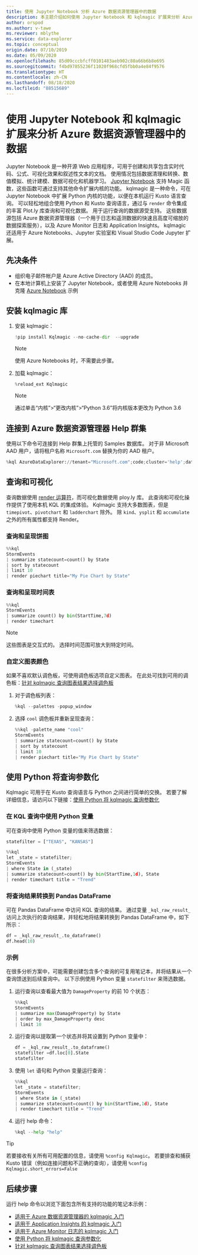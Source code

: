 ```yaml
---
title: 使用 Jupyter Notebook 分析 Azure 数据资源管理器中的数据
description: 本主题介绍如何使用 Jupyter Notebook 和 kqlmagic 扩展来分析 Azure 数据资源管理器中的数据。
author: orspod
ms.author: v-tawe
ms.reviewer: mblythe
ms.service: data-explorer
ms.topic: conceptual
origin.date: 07/10/2019
ms.date: 05/09/2020
ms.openlocfilehash: 85d09cccbfcff0101483aeb902c80a66b6b8e695
ms.sourcegitcommit: f4bd97855236f11020f968cfd5fbb0a4e84f9576
ms.translationtype: HT
ms.contentlocale: zh-CN
ms.lasthandoff: 08/18/2020
ms.locfileid: "88515689"
---
```

# <a name="use-a-jupyter-notebook-and-kqlmagic-extension-to-analyze-data-in-azure-data-explorer"></a>使用 Jupyter Notebook 和 kqlmagic 扩展来分析 Azure 数据资源管理器中的数据

Jupyter Notebook 是一种开源 Web 应用程序，可用于创建和共享包含实时代码、公式、可视化效果和叙述性文本的文档。 使用情况包括数据清理和转换、数值模拟、统计建模、数据可视化和机器学习。
[Jupyter Notebook](https://jupyter.org/) 支持 Magic 函数，这些函数可通过支持其他命令扩展内核的功能。 kqlmagic 是一种命令，可在 Jupyter Notebook 中扩展 Python 内核的功能，以便在本机运行 Kusto 语言查询。 可以轻松地组合使用 Python 和 Kusto 查询语言，通过与 `render` 命令集成的丰富 Plot.ly 库查询和可视化数据。 用于运行查询的数据源受支持。 这些数据源包括 Azure 数据资源管理器（一个用于日志和遥测数据的快速且高度可缩放的数据探索服务），以及 Azure Monitor 日志和 Application Insights。 kqlmagic 还适用于 Azure Notebooks、Jupyter 实验室和 Visual Studio Code Jupyter 扩展。

## <a name="prerequisites"></a>先决条件

- 组织电子邮件帐户是 Azure Active Directory (AAD) 的成员。
- 在本地计算机上安装了 Jupyter Notebook，或者使用 Azure Notebooks 并克隆 [Azure Notebook](https://kustomagicsamples-manojraheja.notebooks.azure.com/j/notebooks/Getting%20Started%20with%20kqlmagic%20on%20Azure%20Data%20Explorer.ipynb) 示例

## <a name="install-kqlmagic-library"></a>安装 kqlmagic 库

1. 安装 kqlmagic：

    ```python
    !pip install Kqlmagic --no-cache-dir  --upgrade
    ```
    > [!NOTE]
    > 使用 Azure Notebooks 时，不需要此步骤。

1. 加载 kqlmagic：

    ```python
    %reload_ext Kqlmagic
    ```
    > [!NOTE]
    > 通过单击“内核”>“更改内核”>“Python 3.6”将内核版本更改为 Python 3.6
    
## <a name="connect-to-the-azure-data-explorer-help-cluster"></a>连接到 Azure 数据资源管理器 Help 群集

使用以下命令可连接到 Help 群集上托管的 Samples 数据库。 对于非 Microsoft AAD 用户，请将租户名称 `Microsoft.com` 替换为你的 AAD 租户。

```python
%kql AzureDataExplorer://tenant="Microsoft.com";code;cluster='help';database='Samples'
```

## <a name="query-and-visualize"></a>查询和可视化

查询数据使用 [render 运算符](/data-explorer/kusto/query/renderoperator)，而可视化数据使用 ploy.ly 库。 此查询和可视化操作提供了使用本机 KQL 的集成体验。 Kqlmagic 支持大多数图表，但是 `timepivot`、`pivotchart` 和 `ladderchart` 除外。 除 `kind`、`ysplit` 和 `accumulate` 之外的所有属性都支持 Render。 

### <a name="query-and-render-piechart"></a>查询和呈现饼图

```python
%%kql
StormEvents
| summarize statecount=count() by State
| sort by statecount 
| limit 10
| render piechart title="My Pie Chart by State"
```

### <a name="query-and-render-timechart"></a>查询和呈现时间表

```python
%%kql
StormEvents
| summarize count() by bin(StartTime,7d)
| render timechart
```

> [!NOTE]
> 这些图表是交互式的。 选择时间范围可放大到特定时间。

### <a name="customize-the-chart-colors"></a>自定义图表颜色

如果不喜欢默认调色板，可使用调色板选项自定义图表。 在此处可找到可用的调色板：[针对 kqlmagic 查询图表结果选择调色板](https://mybinder.org/v2/gh/Microsoft/jupyter-kqlmagic/master?filepath=notebooks%2FColorYourCharts.ipynb)

1. 对于调色板列表：

    ```python
    %kql --palettes -popup_window
    ```

1. 选择 `cool` 调色板并重新呈现查询：

    ```python
    %%kql -palette_name "cool"
    StormEvents
    | summarize statecount=count() by State
    | sort by statecount
    | limit 10
    | render piechart title="My Pie Chart by State"
    ```

## <a name="parameterize-a-query-with-python"></a>使用 Python 将查询参数化

Kqlmagic 可用于在 Kusto 查询语言与 Python 之间进行简单的交换。 若要了解详细信息，请访问以下链接：[使用 Python 将 kqlmagic 查询参数化](https://mybinder.org/v2/gh/Microsoft/jupyter-Kqlmagic/master?filepath=notebooks%2FParametrizeYourQuery.ipynb)

### <a name="use-a-python-variable-in-your-kql-query"></a>在 KQL 查询中使用 Python 变量

可在查询中使用 Python 变量的值来筛选数据：

```python
statefilter = ["TEXAS", "KANSAS"]
```

```python
%%kql
let _state = statefilter;
StormEvents 
| where State in (_state) 
| summarize statecount=count() by bin(StartTime,1d), State
| render timechart title = "Trend"
```

### <a name="convert-query-results-to-pandas-dataframe"></a>将查询结果转换到 Pandas DataFrame

可在 Pandas DataFrame 中访问 KQL 查询的结果。 通过变量 `_kql_raw_result_` 访问上次执行的查询结果，并轻松地将结果转换到 Pandas DataFrame 中，如下所示：

```python
df = _kql_raw_result_.to_dataframe()
df.head(10)
```

### <a name="example"></a>示例

在很多分析方案中，可能需要创建包含多个查询的可复用笔记本，并将结果从一个查询馈送到后续查询中。 以下示例使用 Python 变量 `statefilter` 来筛选数据。

1. 运行查询以查看最大值为 `DamageProperty` 的前 10 个状态：

    ```python
    %%kql
    StormEvents
    | summarize max(DamageProperty) by State
    | order by max_DamageProperty desc
    | limit 10
    ```

1. 运行查询以提取第一个状态并将其设置到 Python 变量中：

    ```python
    df = _kql_raw_result_.to_dataframe()
    statefilter =df.loc[0].State
    statefilter
    ```

1. 使用 `let` 语句和 Python 变量运行查询：

    ```python
    %%kql
    let _state = statefilter;
    StormEvents 
    | where State in (_state)
    | summarize statecount=count() by bin(StartTime,1d), State
    | render timechart title = "Trend"
    ```

1. 运行 help 命令：

    ```python
    %kql --help "help"
    ```

> [!TIP]
> 若要接收有关所有可用配置的信息，请使用 `%config Kqlmagic`。 若要排查和捕获 Kusto 错误（例如连接问题和不正确的查询），请使用 `%config Kqlmagic.short_errors=False`

## <a name="next-steps"></a>后续步骤

运行 help 命令以浏览下面包含所有支持的功能的笔记本示例：
- [适用于 Azure 数据资源管理器的 kqlmagic 入门](https://mybinder.org/v2/gh/Microsoft/jupyter-kqlmagic/master?filepath=notebooks%2FQuickStart.ipynb) 
- [适用于 Application Insights 的 kqlmagic 入门](https://mybinder.org/v2/gh/Microsoft/jupyter-kqlmagic/master?filepath=notebooks%2FQuickStartAI.ipynb) 
- [适用于 Azure Monitor 日志的 kqlmagic 入门](https://mybinder.org/v2/gh/Microsoft/jupyter-kqlmagic/master?filepath=notebooks%2FQuickStartLA.ipynb) 
- [使用 Python 将 kqlmagic 查询参数化](https://mybinder.org/v2/gh/Microsoft/jupyter-kqlmagic/master?filepath=notebooks%2FParametrizeYourQuery.ipynb) 
- [针对 kqlmagic 查询图表结果选择调色板](https://mybinder.org/v2/gh/Microsoft/jupyter-kqlmagic/master?filepath=notebooks%2FColorYourCharts.ipynb)

